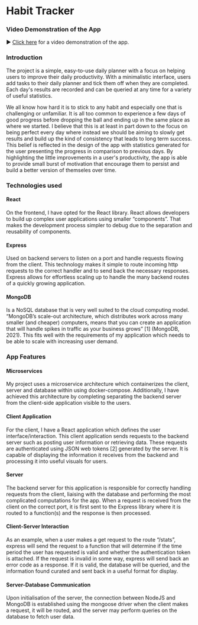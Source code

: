 # Habit Tracker

### Video Demonstration of the App
:arrow_forward: [Click here](https://youtu.be/CKBisH0LyFA) for a video demonstration of the app.



### Introduction
The project is a simple, easy-to-use daily planner with a focus on helping users to improve their daily productivity. With a minimalistic interface, users add tasks to their daily planner and tick them off when they are completed. Each day's results are recorded and can be queried at any time for a variety of useful statistics.

We all know how hard it is to stick to any habit and especially one that is challenging or unfamiliar. It is all too common to experience a few days of good progress before dropping the ball and ending up in the same place as where we started. I believe that this is at least in part down to the focus on being perfect every day where instead we should be aiming to slowly get results and build up the kind of consistency that leads to long term success. This belief is reflected in the design of the app with statistics generated for the user presenting the progress in comparison to previous days. By highlighting the little improvements in a user's productivity, the app is able to provide small burst of motivation that encourage them to persist and build a better version of themseles over time.



### Technologies used
#### React
On the frontend, I have opted for the React library. React allows developers to build up complex user applications using smaller “components”. That makes the development process simpler to debug due to the separation and reusability of components.

#### Express
Used on backend servers to listen on a port and handle requests flowing from the client. This technology makes it simple to route incoming http requests to the correct handler and to send back the necessary responses. Express allows for effortless scaling up to handle the many backend routes of a quickly growing application.

#### MongoDB
Is a NoSQL database that is very well suited to the cloud computing model. “MongoDB’s scale-out architecture, which distributes work across many smaller (and cheaper) computers, means that you can create an application that will handle spikes in traffic as your business grows” [1] (MongoDB, 2021). This fits well with the requirements of my application which needs to be able to scale with increasing user demand.



### App Features
#### Microservices 
My project uses a microservice architecture which containerizes the client, server and database within using docker-compose. Additionally, I have achieved this architecture by completing separating the backend server from the client-side application visible to the users.

#### Client Application 
For the client, I have a React application which defines the user interface/interaction. This client 
application sends requests to the backend server such as posting user information or retrieving data. These requests are authenticated using JSON web tokens [2] generated by the server. It is capable of displaying the information it receives from the backend and processing it into useful visuals for users.

#### Server 
The backend server for this application is responsible for correctly handling requests from the client, liaising with the database and performing the most complicated computations for the app. When a request is received from the client on the correct port, it is first sent to the Express library where it is routed to a function(s) and the response is then processed. 

#### Client-Server Interaction
As an example, when a user makes a get request to the route “/stats”, express will send the request to a function that will determine if the time period the user has requested is valid and whether the authentication token is attached. If the request is invalid in some way, express will send back an error code as a response. If it is valid, the database will be queried, and the information found curated and sent back in a useful format for display.

#### Server-Database Communication
Upon initialisation of the server, the connection between NodeJS and MongoDB is established using the mongoose driver when the client makes a request, it will be routed, and the server may perform queries on the database to fetch user data.
